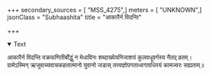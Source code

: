 +++
secondary_sources = [ "MSS_4275",]
meters = [ "UNKNOWN",]
jsonClass = "Subhaashita"
title = "आकारैर्न विदन्ति"

+++

<details open><summary>Text</summary>

आकारैर्न विदन्ति वक्रफणितीर्बोद्धुं न मेधाविनः शब्दाख्येयनिजाशयं कुलवधूवर्गस्य नैतद् व्रतम्।  
ग्रामेऽस्मिन् ऋजुवाच्यवाचकहतात्मानो युवानो जडास् तत्त्वज्ञोपगताध्वगावधिरयं कामज्वरः सह्यताम्॥
</details>
